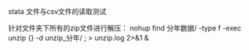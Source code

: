 stata 文件与csv文件的读取测试

针对文件夹下所有的zip文件进行解压：
nohup find 分年数据/ -type f -exec unzip {} -d unzip_分年/  \; > unzip.log 2>&1 &